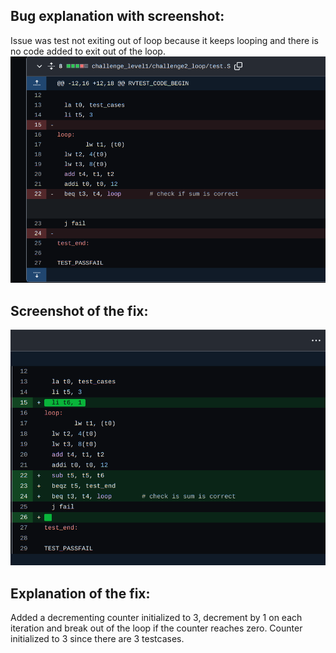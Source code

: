## Bug explanation with screenshot: 
Issue was test not exiting out of loop because it keeps looping and there is no code added to exit out of the loop.
![bug screenshot](image-1.png)

## Screenshot of the fix:
![bug fix screenshot](image-2.png)

## Explanation of the fix:
Added a decrementing counter initialized to 3, decrement by 1 on each iteration and break out of the loop if the counter reaches zero. Counter initialized to 3 since there are 3 testcases.

